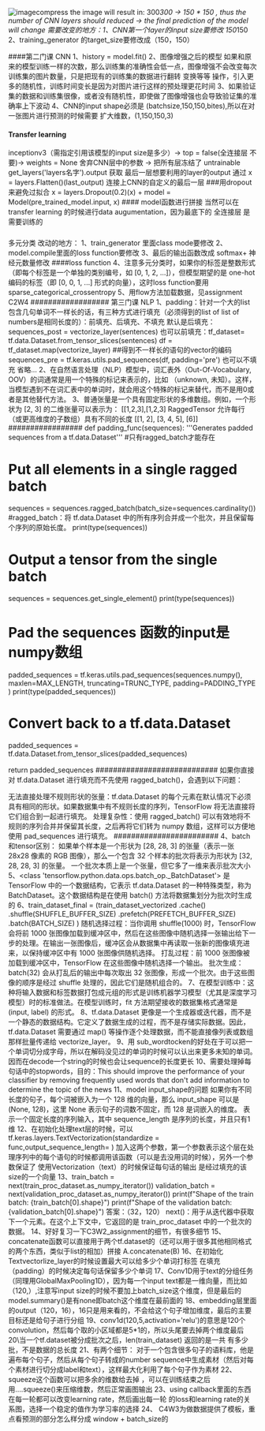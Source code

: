 ![image](https://github.com/user-attachments/assets/7b75879d-6dea-4ac1-b816-b3393f6c2bdb)compress the image will result in:
300*300 -> 150 * 150 , thus the number of CNN layers should reduced -> the final prediction of the model will change 
需要改变的地方：1、CNN第一个layer的input size要修改 150*150 2、training_generator 的target_size要修改成（150，150）

####第二门课 CNN
1、history = model.fit()
2、图像增强之后的模型 如果和原来的模型训练一样的次数，那么训练集的准确性会低一点，图像增强不会改变每次训练集的图片数量，只是把现有的训练集的数据进行翻转 变换等等 操作，引入更多的随机性，训练时间变长是因为对图片进行这样的预处理更花时间
3、如果验证集的数据和训练集很像，或者没有随机性，即使做了图像增强也会导致验证集的准确率上下波动
4、CNN的input shape必须是 (batchsize,150,150,bites),所以在对一张图片进行预测的时候需要 扩大维数，(1,150,150,3)
#### Transfer learning
inceptionv3（需指定引用该模型的input size是多少）-> top = false(全连接层 不要)-> weights = None 舍弃CNN层中的参数 -> 把所有层冻结了 untrainable
get_layers('layers名字').output 获取 最后一层想要利用的layer的output
通过 x = layers.Flatten()(last_output) 连接上CNN的自定义的最后一层
###用dropout来避免过拟合
x = layers.Dropout(0.2)(x) +   model = Model(pre_trained_model.input, x) #### model函数进行拼接
当然可以在transfer learning 的时候进行data augumentation，因为最底下的 全连接层 是需要训练的
###
多元分类
改动的地方：
1、train_generator 里面class mode要修改
2、model.compile里面的loss function要修改
3、最后的输出函数改成 softmax+ 神经元数量修改
####loss function
4、注意多元分类时，如果你的标签是整数形式（即每个标签是一个单独的类别编号，如 [0, 1, 2, ...]），但模型期望的是 one-hot 编码的标签（即 [0, 0, 1, ...] 形式的向量），这时loss function要用 sparse_categorical_crossentropy 
5、用flow方法加载数据，见assignment C2W4
##################
第三门课 NLP
1、padding：针对一个大的list包含几句单词不一样长的话，有三种方式进行填充（必须得到的list of list of numbers是相同长度的）：前填充、后填充、不填充
默认是后填充：sequences_post = vectorize_layer(sentences)
也可以前填充：tf_dataset= tf.data.Dataset.from_tensor_slices(sentences)
            df = tf_dataset.map(vectorize_layer) ##得到不一样长的语句的vector的编码
            sequences_pre = tf.keras.utils.pad_sequences(df, padding='pre')
也可以不填充 省略...
2、在自然语言处理（NLP）模型中，词汇表外（Out-Of-Vocabulary, OOV）的词通常是用一个特殊的标记来表示的，比如 <UNK>（unknown, 未知）。这样，当模型遇到不在词汇表中的单词时，就会用这个特殊的标记来替代，而不是用0或者是其他替代方法。
3、普通张量是一个具有固定形状的多维数组。例如，一个形状为 [2, 3] 的二维张量可以表示为：
[[1,2,3],[1,2,3]
RaggedTensor 允许每行（或更高维度的子数组）具有不同的长度
[[1, 2],
 [3, 4, 5],
 [6]]
 #################
def padding_func(sequences):
  '''Generates padded sequences from a tf.data.Dataset'''
  #只有ragged_batch才能存在
  # Put all elements in a single ragged batch
  sequences = sequences.ragged_batch(batch_size=sequences.cardinality())
    #ragged_batch：将 tf.data.Dataset 中的所有序列合并成一个批次，并且保留每个序列的原始长度。
  print(type(sequences))
  # Output a tensor from the single batch
  sequences = sequences.get_single_element()
  print(type(sequences))
  # Pad the sequences 函数的input是numpy数组
  padded_sequences = tf.keras.utils.pad_sequences(sequences.numpy(), 
                                                  maxlen=MAX_LENGTH, 
                                                  truncating=TRUNC_TYPE, 
                                                  padding=PADDING_TYPE
                                                 )
  print(type(padded_sequences))
  # Convert back to a tf.data.Dataset
  padded_sequences = tf.data.Dataset.from_tensor_slices(padded_sequences)

  return padded_sequences
  ############################
如果你直接对 tf.data.Dataset 进行填充而不先使用 ragged_batch()，会遇到以下问题：

无法直接处理不规则形状的张量：tf.data.Dataset 的每个元素在默认情况下必须具有相同的形状。如果数据集中有不规则长度的序列，TensorFlow 将无法直接将它们组合到一起进行填充。
处理复杂性：使用 ragged_batch() 可以有效地将不规则的序列合并并保留其长度，之后再将它们转为 numpy 数组，这样可以方便地使用 pad_sequences 进行填充。
 ########################
4、batch和tensor区别：
如果单个样本是一个形状为 [28, 28, 3] 的张量（表示一张 28x28 像素的 RGB 图像），那么一个包含 32 个样本的批次将表示为形状为 [32, 28, 28, 3] 的张量。
一个批次本质上是一个张量，但它多了一维来表示批次大小
5、<class 'tensorflow.python.data.ops.batch_op._BatchDataset'> 是 TensorFlow 中的一个数据结构，它表示 tf.data.Dataset 的一种特殊类型，称为 BatchDataset。这个数据结构是在使用 batch() 方法将数据集划分为批次时生成的
6、train_dataset_final = (train_dataset_vectorized
                       .cache()
                       .shuffle(SHUFFLE_BUFFER_SIZE)
                       .prefetch(PREFETCH_BUFFER_SIZE)
                       .batch(BATCH_SIZE)
                       )
随机选择过程：当你调用 shuffle(1000) 时，TensorFlow 会将前 1000 张图像加载到缓冲区中，然后在这些图像中随机选择一张输出给下一步的处理。在输出一张图像后，缓冲区会从数据集中再读取一张新的图像填充进来，以保持缓冲区中有 1000 张图像供随机选择。
打乱过程：前 1000 张图像被加载到缓冲区中，TensorFlow 在这些图像中随机选择一个输出。
批次生成：batch(32) 会从打乱后的输出中每次取出 32 张图像，形成一个批次。由于这些图像的顺序是经过 shuffle 处理的，因此它们是随机组合的。
7、在模型训练中：这种将输入数据和标签数据打包成元组的形式是训练机器学习模型（尤其是深度学习模型）时的标准做法。在模型训练时，fit 方法期望接收的数据集格式通常是 (input, label) 的形式。
8、tf.data.Dataset 更像是一个生成器或迭代器，而不是一个静态的数据结构。它定义了数据生成的过程，而不是存储实际数据。因此，tf.data.Dataset 需要通过 map() 等操作逐个处理数据，而不能直接像列表或数组那样批量传递给 vectorize_layer。
9、用 sub_wordtocken的好处在于可以把一个单词切分成字母，所以在解码没见过的单词的时候可以认出来更多未知的单词。因而在decode一个string的时候也会让sequence的长度更长
10、需要处理掉每句话中的stopwords，目的：This should improve the performance of your classifier by removing frequently used words that don't add information to determine the topic of the news
11、model input_shape的问题
如果你有不同长度的句子，每个词被嵌入为一个 128 维的向量，那么 input_shape 可以是 (None, 128)，这里 None 表示句子的词数不固定，而 128 是词嵌入的维度。
表示一个固定长度的序列输入，其中 sequence_length 是序列的长度，并且只有1维
12、在初始化处理text层的时候，可以 tf.keras.layers.TextVectorization(standardize = func,output_sequence_length= ) 加入这两个参数，第一个参数表示这个层在处理序列中的每个语句的时候都调用该函数（可以是去没用词的时候），另外一个参数保证了 使用Vectorization（text）的时候保证每句话的输出 是经过填充的该size的一个向量
13、train_batch = next(train_proc_dataset.as_numpy_iterator())
validation_batch = next(validation_proc_dataset.as_numpy_iterator())
print(f"Shape of the train batch: {train_batch[0].shape}")
print(f"Shape of the validation batch: {validation_batch[0].shape}")
答案：（32，120）
next()：用于从迭代器中获取下一个元素。在这个上下文中，它返回的是 train_proc_dataset 中的一个批次的数据。
14、好好复习一下C3W2_assignment的细节，有很多细节
15、concatenate函数可以直接用于两个tf.dataset的（还可以用于很多其他相同格式的两个东西，类似于list的相加）拼接 A.concatenate(B)
16、在初始化Textvectorlize_layer的时候设置最大可以给多少个单词打标签 在填充（padding）的时候决定每句话保留多少个单词
17、Conv1D用于text的分组任务（同理用GlobalMaxPooling1D），因为每一个input text都是一维向量，而比如（120,）,注意写input size的时候不要加上batch_size这个维度，但是最后的model.summary()是有none即batch这个维度在最前面的
18、embedding层里面的output（120，16），16只是用来看的，不会给这个句子增加维度，最后的主要目标还是给句子进行分组
19、conv1d(120,5,activation='relu')的意思是120个convolution，然后每个取的小区域都是5*1的，所以头尾要去掉两个维度最后
20\当一个tf.dataset被分成批次之后，len(train_dataset) 返回的是一共 有多少批，不是数据的总长度
21、有两个细节：
对于一个包含很多句子的语料库，他是遍布每个句子，然后从每个句子转成的number sequence中生成素材（然后对每个素材进行切分成label和text），这样最大化利用了每个句子作为素材
22、squeeze这个函数可以把多余的维数给去掉 ，可以在训练结束之后用....squeeze()来压缩维数，然后正常画图输出
23、using callback里面的东西在每一轮都可以改变learning rate，然后画出每一轮 的loss和learning rate的关系图，选择一个稳定的值作为学习率的选择
24、 C4W3为做数据提供了模板，重点看预测的部分怎么样分成 window + batch_size的








